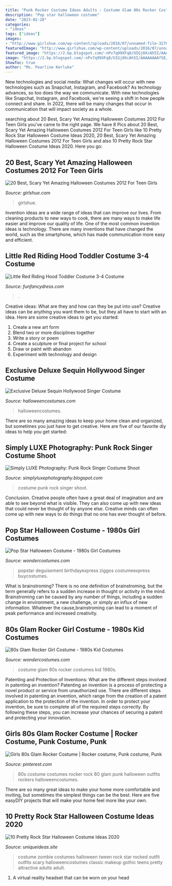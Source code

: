 ```yaml
---
title: "Punk Rocker Costume Ideas Adults : Costume Glam 80s Rocker Costumes Kid 1980s"
description: "Pop star halloween costume"
date: "2023-02-28"
categories:
- "ideas"
tags: ["ideas"]
images:
- "http://www.girlshue.com/wp-content/uploads/2016/07/unnamed-file-3270.jpg"
featuredImage: "http://www.girlshue.com/wp-content/uploads/2016/07/unnamed-file-3270.jpg"
featured_image: "https://2.bp.blogspot.com/-nPv7q99XFq8/UIGj0XcAh5I/AAAAAAAAfSE/gwDyImyZS0I/s1600/bellahallowsl3.jpg"
image: "https://2.bp.blogspot.com/-nPv7q99XFq8/UIGj0XcAh5I/AAAAAAAAfSE/gwDyImyZS0I/s1600/bellahallowsl3.jpg"
ShowToc: true
author: "Ms. Pearline Kerluke"
---
```



New technologies and social media: What changes will occur with new technologies such as Snapchat, Instagram, and Facebook?
As technology advances, so too does the way we communicate. With new technologies like Snapchat, Instagram, and Facebook, we're seeing a shift in how people connect and share. In 2022, there will be many changes that occur in communication that will impact society as a whole.

	

		
searching about 20 Best, Scary Yet Amazing Halloween Costumes 2012 For Teen Girls you've came to the right page. We have 8 Pics about 20 Best, Scary Yet Amazing Halloween Costumes 2012 For Teen Girls like 10 Pretty Rock Star Halloween Costume Ideas 2020, 20 Best, Scary Yet Amazing Halloween Costumes 2012 For Teen Girls and also 10 Pretty Rock Star Halloween Costume Ideas 2020. Here you go:
		
    
## 20 Best, Scary Yet Amazing Halloween Costumes 2012 For Teen Girls

<img loading=lazy src="http://www.girlshue.com/wp-content/uploads/2016/07/unnamed-file-3270.jpg" onerror="this.onerror=null;this.src='https://tse4.mm.bing.net/th?id=OIP.JbifJVVM46jzLTWQz024SAHaNk&amp;pid=15.1';" alt="20 Best, Scary Yet Amazing Halloween Costumes 2012 For Teen Girls">

_Source: girlshue.com_

>girlshue. 

	

Invention ideas are a wide range of ideas that can improve our lives. From cleaning products to new ways to cook, there are many ways to make life easier and improve our quality of life. One of the most common invention ideas is technology. There are many inventions that have changed the world, such as the smartphone, which has made communication more easy and efficient.

    
## Little Red Riding Hood Toddler Costume 3-4 Costume

<img loading=lazy src="https://www.funfancydress.com/media/catalog/product/cache/1/image/9df78eab33525d08d6e5fb8d27136e95/S/A/SANC_3470_1.jpg" onerror="this.onerror=null;this.src='https://tse1.mm.bing.net/th?id=OIP.e4tyehSZtSFaPuRrKmkYIQHaLw&amp;pid=15.1';" alt="Little Red Riding Hood Toddler Costume 3-4 Costume">

_Source: funfancydress.com_

>. 

	

Creative ideas: What are they and how can they be put into use?
Creative ideas can be anything you want them to be, but they all have to start with an idea. Here are some creative ideas to get you started: 
1. Create a new art form 
2. Blend two or more disciplines together 
3. Write a story or poem 
4. Create a sculpture or final project for school 
5. Draw or paint with abandon 
6. Experiment with technology and design 

    
## Exclusive Deluxe Sequin Hollywood Singer Costume

<img loading=lazy src="https://images.halloweencostumes.com/products/18462/1-1/exclusive-deluxe-sequin-hollywood-singer-costume.jpg" onerror="this.onerror=null;this.src='https://tse3.mm.bing.net/th?id=OIP.YG7QEO9CO1VDUrhMvCS7TAHaKl&amp;pid=15.1';" alt="Exclusive Deluxe Sequin Hollywood Singer Costume">

_Source: halloweencostumes.com_

>halloweencostumes. 

	

There are so many amazing ideas to keep your home clean and organized, but sometimes you just have to get creative. Here are five of our favorite diy ideas to help you get started: 

    
## Simply LUXE Photography: Punk Rock Singer Costume Shoot

<img loading=lazy src="https://2.bp.blogspot.com/-nPv7q99XFq8/UIGj0XcAh5I/AAAAAAAAfSE/gwDyImyZS0I/s1600/bellahallowsl3.jpg" onerror="this.onerror=null;this.src='https://tse3.mm.bing.net/th?id=OIP.iI6yU3b5MJUcIWDbRHYdywHaLK&amp;pid=15.1';" alt="Simply LUXE Photography: Punk Rock Singer Costume Shoot">

_Source: simplyluxephotography.blogspot.com_

>costume punk rock singer shoot. 

	

Conclusion.
Creative people often have a great deal of imagination and are able to see beyond what is visible. They can also come up with new ideas that could never be thought of by anyone else. Creative minds can often come up with new ways to do things that no one has ever thought of before.

    
## Pop Star Halloween Costume - 1980s Girl Costumes

<img loading=lazy src="https://img.wondercostumes.com/products/11-3/pop-star-costume.jpg" onerror="this.onerror=null;this.src='https://tse4.mm.bing.net/th?id=OIP.xLCO-X8kckcasvvFM7W1zwHaI4&amp;pid=15.1';" alt="Pop Star Halloween Costume - 1980s Girl Costumes">

_Source: wondercostumes.com_

>popstar deguisement birthdayexpress ziggos costumeexpress buycostumes. 

	

What is brainstroming?
There is no one definition of brainstroming, but the term generally refers to a sudden increase in thought or activity in the mind. Brainstroming can be caused by any number of things, including a sudden change in environment, a new challenge, or simply an influx of new information. Whatever the cause,brainstroming can lead to a moment of peak performance and increased creativity.

    
## 80s Glam Rocker Girl Costume - 1980s Kid Costumes

<img loading=lazy src="https://img.wondercostumes.com/products/12-3/80s-glam-rocker-kids-costume.jpg" onerror="this.onerror=null;this.src='https://tse2.mm.bing.net/th?id=OIP.ulfgBQCYZEeP541IUOsmEAHaI4&amp;pid=15.1';" alt="80s Glam Rocker Girl Costume - 1980s Kid Costumes">

_Source: wondercostumes.com_

>costume glam 80s rocker costumes kid 1980s. 

	

Patenting and Protection of Inventions: What are the different steps involved in patenting an invention?
Patenting an invention is a process of protecting a novel product or service from unauthorized use. There are different steps involved in patenting an invention, which range from the creation of a patent application to the protection of the invention. In order to protect your invention, be sure to complete all of the required steps correctly. By following these steps, you can increase your chances of securing a patent and protecting your innovation.

    
## Girls 80s Glam Rocker Costume | Rocker Costume, Punk Costume, Punk

<img loading=lazy src="https://i.pinimg.com/originals/c5/3f/e8/c53fe83ce73ac450ab80e9f2a5b48c36.jpg" onerror="this.onerror=null;this.src='https://tse2.mm.bing.net/th?id=OIP.IsK0VHboZIhKR1B9oOv8BwHaKl&amp;pid=15.1';" alt="Girls 80s Glam Rocker Costume | Rocker costume, Punk costume, Punk">

_Source: pinterest.com_

>80s costume costumes rocker rock 80 glam punk halloween outfits rockers halloweencostumes. 

	

There are so many great ideas to make your home more comfortable and inviting, but sometimes the simplest things can be the best. Here are five easyDIY projects that will make your home feel more like your own.

    
## 10 Pretty Rock Star Halloween Costume Ideas 2020

<img loading=lazy src="https://www.uniqueideas.site/wp-content/uploads/girls-rock-star-halloween-costume-costume-ideas-classic.jpg" onerror="this.onerror=null;this.src='https://tse3.mm.bing.net/th?id=OIP.cU2NAsp6JIuawB-SIg3rjgHaKl&amp;pid=15.1';" alt="10 Pretty Rock Star Halloween Costume Ideas 2020">

_Source: uniqueideas.site_

>costume zombie costumes halloween tween rock star rocked outfit outfits scary halloweencostumes classic makeup gothic teens pretty attractive adults adult. 

	

1. A virtual reality headset that can be worn on your head

